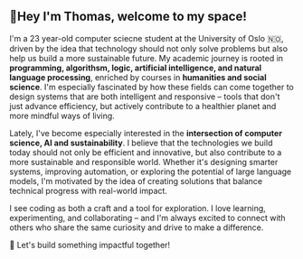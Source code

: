 <h2 align="left">👋Hey I'm Thomas, welcome to my space!</h2>

<p align="left">

I'm a 23 year-old computer sciecne student at the University of Oslo 🇳🇴, driven by the idea that technology should not only solve problems but also help us build a more sustainable future. My academic journey is rooted in **programming, algorithsm, logic, artificial intelligence, and natural language processing**, enriched by courses in **humanities and social science**. I'm especially fascinated by how these fields can come together to design systems that are both intelligent and responsive – tools that don't just advance efficiency, but actively contribute to a healthier planet and more mindful ways of living.
   
Lately, I've become especially interested in the **intersection of computer science, AI and sustainability**. I believe that the technologies we build today should not only be efficient and innovative, but also contribute to a more sustainable and responsible world. Whether it's designing smarter systems, improving automation, or exploring the potential of large language models, I'm motivated by the idea of creating solutions that balance technical progress with real-world impact.

I see coding as both a craft and a tool for exploration. I love learning, experimenting, and collaborating – and I'm always excited to connect with others who share the same curiosity and drive to make a difference.

🌲 Let's build something impactful together!
